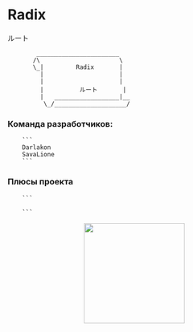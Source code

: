 # Radix
ルート

            _______________________
           /\                      \
           \_|         Radix       |
             |                     |
             |                     |
			 |          ルート       |
             |   __________________|__
              \_/____________________/

### Команда разработчиков:
		```
		Darlakon
		SavaLione
		```
### Плюсы проекта
		```
			
		```

<p align="center">
  <img width="200" height="200" src="">
</p>